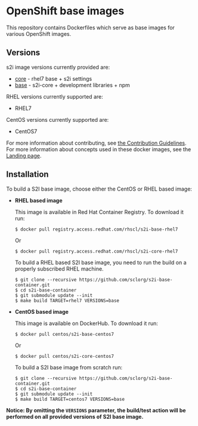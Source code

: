 OpenShift base images
========================================

This repository contains Dockerfiles which serve as base images for various OpenShift images.

Versions
---------------------------------
s2i image versions currently provided are:
* [core](core/README.md) - rhel7 base + s2i settings
* [base](base/README.md) - s2i-core + development libraries + npm

RHEL versions currently supported are:
* RHEL7

CentOS versions currently supported are:
* CentOS7

For more information about contributing, see
[the Contribution Guidelines](https://github.com/sclorg/welcome/blob/master/contribution.md).
For more information about concepts used in these docker images, see the
[Landing page](https://github.com/sclorg/welcome).


Installation
---------------
To build a S2I base image, choose either the CentOS or RHEL based image:
*  **RHEL based image**

    This image is available in Red Hat Container Registry. To download it run:

    ```
    $ docker pull registry.access.redhat.com/rhscl/s2i-base-rhel7
    ```

    Or

    ```
    $ docker pull registry.access.redhat.com/rhscl/s2i-core-rhel7
    ```

    To build a RHEL based S2I base image, you need to run the build on a properly
    subscribed RHEL machine.

    ```
    $ git clone --recursive https://github.com/sclorg/s2i-base-container.git
    $ cd s2i-base-container
    $ git submodule update --init
    $ make build TARGET=rhel7 VERSIONS=base
    ```

*  **CentOS based image**

    This image is available on DockerHub. To download it run:

    ```
    $ docker pull centos/s2i-base-centos7
    ```

    Or

    ```
    $ docker pull centos/s2i-core-centos7
    ```

    To build a S2I base image from scratch run:

    ```
    $ git clone --recursive https://github.com/sclorg/s2i-base-container.git
    $ cd s2i-base-container
    $ git submodule update --init
    $ make build TARGET=centos7 VERSIONS=base
    ```

**Notice: By omitting the `VERSIONS` parameter, the build/test action will be performed
on all provided versions of S2I base image.**


